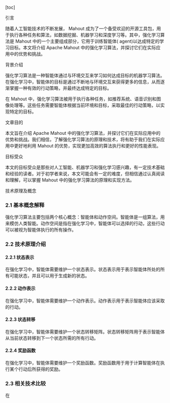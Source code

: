 
[toc]                    
                
                
引言

随着人工智能技术的不断发展， Mahout 成为了一个备受欢迎的开源工具包，用于执行各种任务和算法，如数据挖掘、机器学习和深度学习等。其中，强化学习算法是 Mahout 中的一个主要组成部分，它用于训练智能体( agent)以达成特定的学习目标。本文将介绍 Apache Mahout 中的强化学习算法，并探讨它们在实际应用中的优势和挑战。

背景介绍

强化学习算法是一种智能体通过与环境交互来学习如何达成目标的机器学习算法。在强化学习中，智能体的目标是通过不断地与环境交互来获得更多的信息，从而逐渐掌握一种有效的行动策略，并最终达成特定的目标。

在 Mahout 中，强化学习算法被用于执行各种任务，如推荐系统、语音识别和图像处理等。这些任务需要智能体根据当前环境和目标，采取最佳的行动策略，以实现特定的目标。

文章目的

本文旨在介绍 Apache Mahout 中的强化学习算法，并探讨它们在实际应用中的优势和挑战。我们相信，了解强化学习算法的原理和技术，将有助于我们在实际应用中更好地利用 Mahout 的优势，实现更加高效的算法执行和更好的性能表现。

目标受众

本文的目标受众是那些对人工智能、机器学习和强化学习感兴趣，有一定技术基础和经验的读者。对于初学者来说，本文可能会有一定的难度，但相信通过认真阅读和理解，可以掌握 Mahout 中的强化学习算法的原理和实现方法。

技术原理及概念

### 2.1 基本概念解释

强化学习算法主要包括两个核心概念：智能体和动作空间。智能体是一组算法，用来模仿人类智能。动作空间是指在强化学习中，智能体可以选择的行动，这些行动可以被视为智能体执行的所有操作。

### 2.2 技术原理介绍

#### 2.2.1 状态表示

在强化学习中，智能体需要维护一个状态表示。状态表示用于表示智能体所处的所有可能状态，并且可以用于生成新的状态。

#### 2.2.2 动作表示

在强化学习中，智能体需要维护一个动作表示。动作表示用于表示智能体应该采取的行动。

#### 2.2.3 状态转移

在强化学习中，智能体需要维护一个状态转移矩阵。状态转移矩阵用于表示智能体从当前状态转移到下一个状态所需的所有行动。

#### 2.2.4 奖励函数

在强化学习中，智能体需要维护一个奖励函数。奖励函数用于用于计算智能体在执行某个行动后所获得的奖励。

### 2.3 相关技术比较

在

